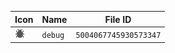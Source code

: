 | Icon | Name | File ID |
| ---  | ---  | ---     |
| ![](debug.png) | `debug` | `5004067745930573347` |
